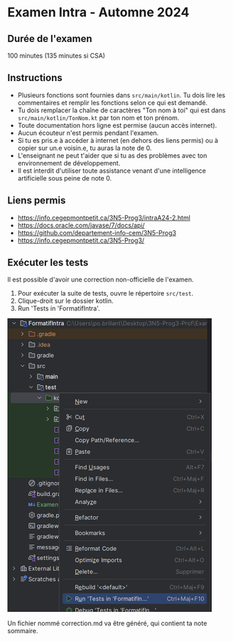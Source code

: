 # Examen Intra - Automne 2024

## Durée de l'examen

100 minutes (135 minutes si CSA)

## Instructions

- Plusieurs fonctions sont fournies dans `src/main/kotlin`. Tu dois lire les commentaires et remplir les fonctions selon ce qui est demandé.
- Tu dois remplacer la chaîne de caractères "Ton nom à toi" qui est dans `src/main/kotlin/TonNom.kt` par ton nom et ton prénom.
- Toute documentation hors ligne est permise (aucun accès internet).
- Aucun écouteur n'est permis pendant l'examen.
- Si tu es pris.e à accéder à internet (en dehors des liens permis) ou à copier sur un.e voisin.e, tu auras la note de 0.
- L'enseignant ne peut t'aider que si tu as des problèmes avec ton environnement de développement.
- Il est interdit d'utiliser toute assistance venant d'une intelligence artificielle sous peine de note 0.

## Liens permis

- https://info.cegepmontpetit.ca/3N5-Prog3/intraA24-2.html
- https://docs.oracle.com/javase/7/docs/api/
- https://github.com/departement-info-cem/3N5-Prog3
- https://info.cegepmontpetit.ca/3N5-Prog3/

## Exécuter les tests

Il est possible d'avoir une correction non-officielle de l'examen.

1. Pour exécuter la suite de tests, ouvre le répertoire `src/test`.
2. Clique-droit sur le dossier kotlin.
3. Run 'Tests in 'FormatifIntra'.

![img.png](images/img.png)

Un fichier nommé correction.md va être généré, qui contient ta note sommaire.
